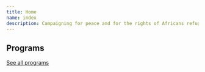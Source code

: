 ```yaml
---
title: Home
name: index
description: Campaigning for peace and for the rights of Africans refugees affected by war
---
```


<what-we-do></what-we-do>

<section>

## Programs

<programs></programs>

[See all programs](/programs)

</section>
